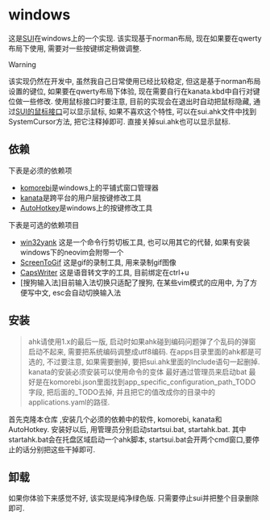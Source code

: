 # windows

这是[SUI](https://github.com/shortcutui/sui)在windows上的一个实现. 该实现基于norman布局, 现在如果要在qwerty布局下使用, 需要对一些按键绑定稍做调整.

> [!WARNING]
> 该实现仍然在开发中, 虽然我自己日常使用已经比较稳定, 但这是基于norman布局设置的键位, 如果要在qwerty布局下体验, 现在需要自行在kanata.kbd中自行对键位做一些修改.
> 使用鼠标接口时要注意, 目前的实现会在退出时自动把鼠标隐藏, 通过[SUI的鼠标接口](https://github.com/shortcutui/sui?tab=readme-ov-file#mouse-interface)可以显示鼠标, 如果不喜欢这个特性, 可以在sui.ahk文件中找到SystemCursor方法, 把它注释掉即可. 直接关掉sui.ahk也可以显示鼠标.

## 依赖

下表是必须的依赖项

- [komorebi](https://github.com/LGUG2Z/komorebi)是windows上的平铺式窗口管理器
- [kanata](https://github.com/jtroo/kanata)是跨平台的用户层按键修改工具
- [AutoHotkey](https://www.autohotkey.com)是windows上的按键修改工具

下表是可选的依赖项目

- [win32yank]() 这是一个命令行剪切板工具, 也可以用其它的代替, 如果有安装windows下的neovim会附带一个
- [ScreenToGif]() 这是gif的录制工具, 用来录制gif图像
- [CapsWriter]() 这是语音转文字的工具, 目前绑定在ctrl+u
- [搜狗输入法]目前输入法切换只适配了搜狗, 在某些vim模式的应用中, 为了方便写中文, esc会自动切换输入法

## 安装

> ahk请使用1.x的最后一版, 启动时如果ahk碰到编码问题弹了个乱码的弹窗启动不起来, 需要把系统编码调整成utf8编码.
> 在apps目录里面的ahk都是可选的, 不过要注意, 如果需要删掉, 要把sui.ahk里面的Include语句一起删掉.
> kanata的安装必须安装可以使用命令的变体
> 最好通过管理员来启动bat
> 最好是在komorebi.json里面找到app_specific_configuration_path_TODO字段, 把后面的_TODO去掉,
并且把它的值改成你的目录中的applications.yaml的路径.

首先克隆本仓库 ,安装几个必须的依赖中的软件, komorebi, kanata和AutoHotkey.
安装好以后, 用管理员分别启动startsui.bat, startahk.bat.
其中startahk.bat会在托盘区域启动一个ahk脚本, startsui.bat会开两个cmd窗口,要停止的话分别把这些干掉即可.


## 卸载

如果你体验下来感觉不好, 该实现是纯净绿色版. 只需要停止sui并把整个目录删除即可.
